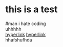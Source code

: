 # this is a test<br>
#man i hate coding<br>
uhhhhh<br>
[hyperlink](https://schoolgamethingy.github.io)               [hyperlink](https://schoolgamethingy.github.io)<br>
hhafshufhda<br>
